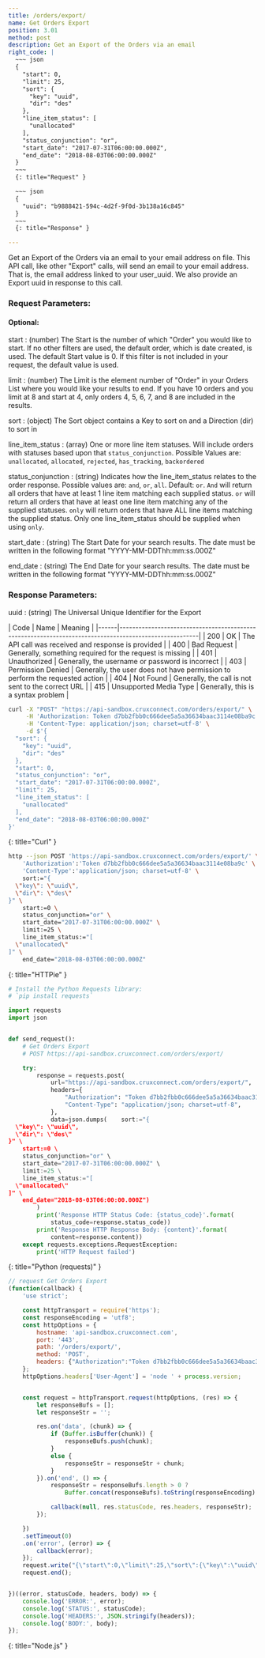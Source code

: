 ```yaml
---
title: /orders/export/
name: Get Orders Export
position: 3.01
method: post
description: Get an Export of the Orders via an email
right_code: |
  ~~~ json
  {
    "start": 0,
    "limit": 25,
    "sort": {
      "key": "uuid",
      "dir": "des"
    },
    "line_item_status": [
      "unallocated"
    ],
    "status_conjunction": "or",
    "start_date": "2017-07-31T06:00:00.000Z",
    "end_date": "2018-08-03T06:00:00.000Z"
  }
  ~~~
  {: title="Request" }

  ~~~ json
  {
    "uuid": "b9888421-594c-4d2f-9f0d-3b138a16c845"
  }
  ~~~
  {: title="Response" }

---
```

Get an Export of the Orders via an email to your email address on file. This API call, like other "Export" calls, will send an email to your email address. That is, the email address linked to your user_uuid. We also provide an Export uuid in response to this call.

### Request Parameters:

#### Optional:

start
: (number) The Start is the number of which "Order" you would like to start. If no other filters are used, the default order, which is date created, is used. The default Start value is 0. If this filter is not included in your request, the default value is used.

limit
: (number) The Limit is the element number of "Order" in your Orders List where you would like your results to end. If you have 10 orders and you limit at 8 and start at 4, only orders 4, 5, 6, 7, and 8 are included in the results.

sort
: (object) The Sort object contains a Key to sort on and a Direction (dir) to sort in

line_item_status
: (array) One or more line item statuses. Will include orders with statuses based upon that `status_conjunction`. Possible Values are: `unallocated`, `allocated`, `rejected`, `has_tracking`, `backordered`

status_conjunction
: (string) Indicates how the line_item_status relates to the order response. Possible values are: `and`, `or`, `all`. Default: `or`. `And` will return all orders that have at least 1 line item matching each supplied status. `or` will return all orders that have at least one line item matching any of the supplied statuses. `only` will return orders that have ALL line items matching the supplied status. Only one line_item_status should be supplied when using `only`.

start_date
: (string) The Start Date for your search results. The date must be written in the following format "YYYY-MM-DDThh:mm:ss.000Z"

end_date
: (string) The End Date for your search results. The date must be written in the following format "YYYY-MM-DDThh:mm:ss.000Z"

### Response Parameters:

uuid
: (string) The Universal Unique Identifier for the Export

| Code | Name                   | Meaning                                                                      |
|------|-------------------------------------------------------------------------------------------------------|
| 200  | OK                     | The API call was received and response is provided                           |
| 400  | Bad Request            | Generally, something required for the request is missing                     |
| 401  | Unauthorized           | Generally, the username or password is incorrect                             |
| 403  | Permission Denied      | Generally, the user does not have permission to perform the requested action |
| 404  | Not Found              | Generally, the call is not sent to the correct URL                           |
| 415  | Unsupported Media Type | Generally, this is a syntax problem                                          |


~~~ bash
curl -X "POST" "https://api-sandbox.cruxconnect.com/orders/export/" \
     -H 'Authorization: Token d7bb2fbb0c666dee5a5a36634baac3114e08ba9c' \
     -H 'Content-Type: application/json; charset=utf-8' \
     -d $'{
  "sort": {
    "key": "uuid",
    "dir": "des"
  },
  "start": 0,
  "status_conjunction": "or",
  "start_date": "2017-07-31T06:00:00.000Z",
  "limit": 25,
  "line_item_status": [
    "unallocated"
  ],
  "end_date": "2018-08-03T06:00:00.000Z"
}'

~~~
{: title="Curl" }

~~~ bash
http --json POST 'https://api-sandbox.cruxconnect.com/orders/export/' \
    'Authorization':'Token d7bb2fbb0c666dee5a5a36634baac3114e08ba9c' \
    'Content-Type':'application/json; charset=utf-8' \
    sort:="{
  \"key\": \"uuid\",
  \"dir\": \"des\"
}" \
    start:=0 \
    status_conjunction="or" \
    start_date="2017-07-31T06:00:00.000Z" \
    limit:=25 \
    line_item_status:="[
  \"unallocated\"
]" \
    end_date="2018-08-03T06:00:00.000Z"

~~~
{: title="HTTPie" }

~~~ python
# Install the Python Requests library:
# `pip install requests`

import requests
import json


def send_request():
    # Get Orders Export
    # POST https://api-sandbox.cruxconnect.com/orders/export/

    try:
        response = requests.post(
            url="https://api-sandbox.cruxconnect.com/orders/export/",
            headers={
                "Authorization": "Token d7bb2fbb0c666dee5a5a36634baac3114e08ba9c",
                "Content-Type": "application/json; charset=utf-8",
            },
            data=json.dumps(    sort:="{
  \"key\": \"uuid\",
  \"dir\": \"des\"
}" \
    start:=0 \
    status_conjunction="or" \
    start_date="2017-07-31T06:00:00.000Z" \
    limit:=25 \
    line_item_status:="[
  \"unallocated\"
]" \
    end_date="2018-08-03T06:00:00.000Z")
        )
        print('Response HTTP Status Code: {status_code}'.format(
            status_code=response.status_code))
        print('Response HTTP Response Body: {content}'.format(
            content=response.content))
    except requests.exceptions.RequestException:
        print('HTTP Request failed')

~~~
{: title="Python (requests)" }

~~~ javascript
// request Get Orders Export
(function(callback) {
    'use strict';

    const httpTransport = require('https');
    const responseEncoding = 'utf8';
    const httpOptions = {
        hostname: 'api-sandbox.cruxconnect.com',
        port: '443',
        path: '/orders/export/',
        method: 'POST',
        headers: {"Authorization":"Token d7bb2fbb0c666dee5a5a36634baac3114e08ba9c","Content-Type":"application/json; charset=utf-8"}
    };
    httpOptions.headers['User-Agent'] = 'node ' + process.version;


    const request = httpTransport.request(httpOptions, (res) => {
        let responseBufs = [];
        let responseStr = '';

        res.on('data', (chunk) => {
            if (Buffer.isBuffer(chunk)) {
                responseBufs.push(chunk);
            }
            else {
                responseStr = responseStr + chunk;
            }
        }).on('end', () => {
            responseStr = responseBufs.length > 0 ?
                Buffer.concat(responseBufs).toString(responseEncoding) : responseStr;

            callback(null, res.statusCode, res.headers, responseStr);
        });

    })
    .setTimeout(0)
    .on('error', (error) => {
        callback(error);
    });
    request.write("{\"start\":0,\"limit\":25,\"sort\":{\"key\":\"uuid\",\"dir\":\"des\"},\"line_item_status\":[\"unallocated\"],\"status_conjunction\":\"or\",\"start_date\":\"2017-07-31T06:00:00.000Z\",\"end_date\":\"2018-08-03T06:00:00.000Z\"}")
    request.end();


})((error, statusCode, headers, body) => {
    console.log('ERROR:', error);
    console.log('STATUS:', statusCode);
    console.log('HEADERS:', JSON.stringify(headers));
    console.log('BODY:', body);
});

~~~
{: title="Node.js" }
